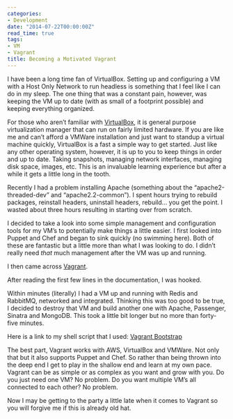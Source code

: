 ```yaml
---
categories:
- Development
date: "2014-07-22T00:00:00Z"
read_time: true
tags:
- VM
- Vagrant
title: Becoming a Motivated Vagrant
---
```


I have been a long time fan of VirtualBox. Setting up and configuring a VM with a Host Only Network to run headless is something that I feel like I can do in my sleep. 
The one thing that was a constant pain, however, was keeping the VM up to date (with as small of a footprint possible) and keeping everything organized.

For those who aren’t familiar with [VirtualBox](https://www.virtualbox.org/), it is general purpose virtualization manager that can run on fairly limited hardware. 
If you are like me and can’t afford a VMWare installation and just want to standup a virtual machine quickly, VirtualBox is a fast a simple way to get started. 
Just like any other operating system, however, it is up to you to keep things in order and up to date. 
Taking snapshots, managing network interfaces, managing disk space, images, etc. 
This is an invaluable learning experience but after a while it gets a little long in the tooth.

Recently I had a problem installing Apache (something about the “apache2-threaded-dev” and “apache2.2-common”). 
I spent hours trying to rebuild packages, reinstall headers, uninstall headers, rebuild… you get the point. 
I wasted about three hours resulting in starting over from scratch.

I decided to take a look into some simple management and configuration tools for my VM’s to potentially make things a little easier. 
I first looked into Puppet and Chef and began to sink quickly (no swimming here). Both of these are fantastic but a little more than what I was looking to do. 
I didn’t really need _that_ much management after the VM was up and running.

I then came across [Vagrant](http://www.vagrantup.com/).

After reading the first few lines in the documentation, I was hooked.

Within minutes (literally) I had a VM up and running with Redis and RabbitMQ, networked and integrated. 
Thinking this was too good to be true, I decided to destroy that VM and build another one with Apache, Passenger, Sinatra and MongoDB. 
This took a little bit longer but no more than forty-five minutes.

Here is a link to my shell script that I used: [Vagrant Bootstrap](https://gist.github.com/meisinger/619e90e999d84ae55179)

The best part, Vagrant works with AWS, VirtualBox and VMWare. Not only that but it also supports Puppet and Chef. 
So rather than being thrown into the deep end I get to play in the shallow end and learn at my own pace. 
Vagrant can be as simple or as complex as you want and grow with you. Do you just need one VM? No problem. 
Do you want multiple VM’s all connected to each other? No problem.

Now I may be getting to the party a little late when it comes to Vagrant so you will forgive me if this is already old hat.

